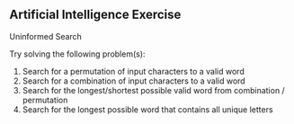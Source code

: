 Artificial Intelligence Exercise
--------------------------------

Uninformed Search

Try solving the following problem(s):
1. Search for a permutation of input characters to a valid word
2. Search for a combination of input characters to a valid word
3. Search for the longest/shortest possible valid word from combination / permutation
4. Search for the longest possible word that contains all unique letters
